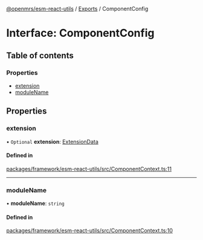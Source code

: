 [@openmrs/esm-react-utils](../API.md) / [Exports](../modules.md) / ComponentConfig

# Interface: ComponentConfig

## Table of contents

### Properties

- [extension](componentconfig.md#extension)
- [moduleName](componentconfig.md#modulename)

## Properties

### extension

• `Optional` **extension**: [ExtensionData](extensiondata.md)

#### Defined in

[packages/framework/esm-react-utils/src/ComponentContext.ts:11](https://github.com/openmrs/openmrs-esm-core/blob/master/packages/framework/esm-react-utils/src/ComponentContext.ts#L11)

___

### moduleName

• **moduleName**: `string`

#### Defined in

[packages/framework/esm-react-utils/src/ComponentContext.ts:10](https://github.com/openmrs/openmrs-esm-core/blob/master/packages/framework/esm-react-utils/src/ComponentContext.ts#L10)
